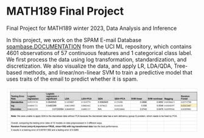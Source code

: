 # MATH189 Final Project
Final Project for MATH189 winter 2023, Data Analysis and Inference

In this project, we work on the SPAM E-mail Database [spambase.DOCUMENTATION](http://www.ics.uci.edu/~mlearn/MLRepository.html) from the UCI ML repository, which contains 4601 observations of 57 continuous features and 1 categorical class label. We first process the data using log transformation, standardization, and discretization. We also visualize the data, and apply LR, LDA/QDA, Tree-based methods, and linear/non-linear SVM to train a predictive model that uses traits of the email to predict whether it is spam. 

![The results are shown in the following table.](https://github.com/YiyaoL/MATH189/blob/main/results_summary.png)
